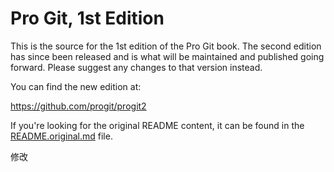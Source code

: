 # Pro Git, 1st Edition

This is the source for the 1st edition of the Pro Git book. The second edition has since been released and is what will be maintained and published going forward. Please suggest any changes to that version instead. 

You can find the new edition at:

https://github.com/progit/progit2

If you're looking for the original README content, it can be found in the
[README.original.md](README.original.md) file.


修改
